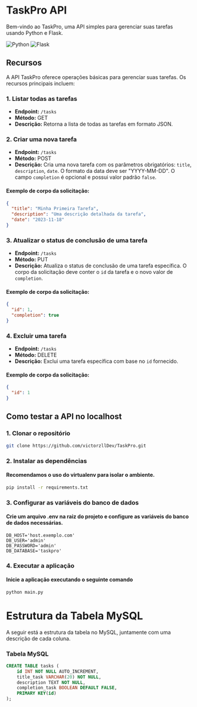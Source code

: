 # TaskPro API

Bem-vindo ao TaskPro, uma API simples para gerenciar suas tarefas usando Python e Flask.

![Python](https://img.shields.io/badge/python-3670A0?style=for-the-badge&logo=python&logoColor=ffdd54) ![Flask](https://img.shields.io/badge/flask-%23000.svg?style=for-the-badge&logo=flask&logoColor=white)

## Recursos

A API TaskPro oferece operações básicas para gerenciar suas tarefas. Os recursos principais incluem:

### 1. Listar todas as tarefas

- **Endpoint:** `/tasks`
- **Método:** GET
- **Descrição:** Retorna a lista de todas as tarefas em formato JSON.

### 2. Criar uma nova tarefa

- **Endpoint:** `/tasks`
- **Método:** POST
- **Descrição:** Cria uma nova tarefa com os parâmetros obrigatórios: `title`, `description`, `date`. O formato da data deve ser "YYYY-MM-DD". O campo `completion` é opcional e possui valor padrão `false`.

#### Exemplo de corpo da solicitação:

```json
{
  "title": "Minha Primeira Tarefa",
  "description": "Uma descrição detalhada da tarefa",
  "date": "2023-11-18"
}
```

### 3. Atualizar o status de conclusão de uma tarefa

- **Endpoint:** `/tasks`
- **Método:** PUT
- **Descrição:** Atualiza o status de conclusão de uma tarefa específica. O corpo da solicitação deve conter o `id` da tarefa e o novo valor de `completion`.

#### Exemplo de corpo da solicitação:

```json
{
  "id": 1,
  "completion": true
}
```

### 4. Excluir uma tarefa

- **Endpoint:** `/tasks`
- **Método:** DELETE
- **Descrição:** Exclui uma tarefa específica com base no `id` fornecido.

#### Exemplo de corpo da solicitação:

```json
{
  "id": 1
}
```

## Como testar a API no localhost

### 1. Clonar o repositório

```bash
git clone https://github.com/victorzllDev/TaskPro.git
```

### 2. Instalar as dependências

#### Recomendamos o uso do virtualenv para isolar o ambiente.

```bash
pip install -r requirements.txt
```

### 3. Configurar as variáveis do banco de dados

#### Crie um arquivo .env na raiz do projeto e configure as variáveis do banco de dados necessárias.

```env
DB_HOST='host.exemplo.com'
DB_USER='admin'
DB_PASSWORD='admin'
DB_DATABASE='taskpro'
```

### 4. Executar a aplicação

#### Inicie a aplicação executando o seguinte comando

```bash
python main.py
```

# Estrutura da Tabela MySQL

A seguir está a estrutura da tabela no MySQL, juntamente com uma descrição de cada coluna.

### Tabela MySQL

```sql
CREATE TABLE tasks (
    id INT NOT NULL AUTO_INCREMENT,
    title_task VARCHAR(20) NOT NULL,
    description TEXT NOT NULL,
    completion_task BOOLEAN DEFAULT FALSE,
    PRIMARY KEY(id)
);

```
